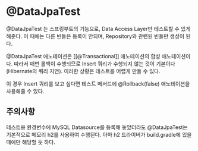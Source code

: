 # @DataJpaTest
@DataJpaTest 는 스프링부트의 기능으로, Data Access Layer만 테스트할 수 있게 해준다. 이 때에는 다른 빈들은 등록이 안되며, Repository와 관련된 빈들만 생성이 된다.

@DataJpaTest 애노테이션은 [[@Transactional]] 애노테이션의 합성 애노테이션이다. 따라서 매번 롤백이 수행되므로 Insert 쿼리가 수행되지 않는 것이 기본이다 (Hibernate의 쿼리 지연). 이러한 상황은 테스트를 어렵게 만들 수 있다.

이 경우 Insert 쿼리를 보고 싶다면 테스트 메서드에 @Rollback(false) 애노테이션을 사용해줄 수 있다.

## 주의사항
테스트용 환경변수에 MySQL Datasource를 등록해 놓았더라도 @DataJpaTest는 기본적으로 메모리 h2를 사용하여 수행된다. 아마 h2 드라이버가 build.gradle에 있을 때에만 해당할 듯 하다.